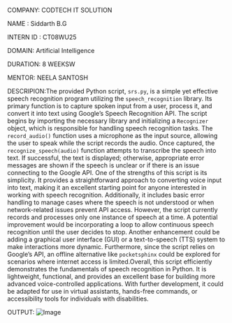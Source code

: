 COMPANY: CODTECH IT SOLUTION

NAME : Siddarth B.G

INTERN ID : CT08WU25

DOMAIN: Artificial Intelligence

DURATION: 8 WEEKSW

MENTOR: NEELA SANTOSH

DESCRIPION:The provided Python script, `srs.py`, is a simple yet effective speech recognition program utilizing the `speech_recognition` library. Its primary function is to capture spoken input from a user, process it, and convert it into text using Google’s Speech Recognition API. The script begins by importing the necessary library and initializing a `Recognizer` object, which is responsible for handling speech recognition tasks. The `record_audio()` function uses a microphone as the input source, allowing the user to speak while the script records the audio. Once captured, the `recognize_speech(audio)` function attempts to transcribe the speech into text. If successful, the text is displayed; otherwise, appropriate error messages are shown if the speech is unclear or if there is an issue connecting to the Google API. One of the strengths of this script is its simplicity. It provides a straightforward approach to converting voice input into text, making it an excellent starting point for anyone interested in working with speech recognition. Additionally, it includes basic error handling to manage cases where the speech is not understood or when network-related issues prevent API access. However, the script currently records and processes only one instance of speech at a time. A potential improvement would be incorporating a loop to allow continuous speech recognition until the user decides to stop. Another enhancement could be adding a graphical user interface (GUI) or a text-to-speech (TTS) system to make interactions more dynamic. Furthermore, since the script relies on Google’s API, an offline alternative like `pocketsphinx` could be explored for scenarios where internet access is limited.Overall, this script efficiently demonstrates the fundamentals of speech recognition in Python. It is lightweight, functional, and provides an excellent base for building more advanced voice-controlled applications. With further development, it could be adapted for use in virtual assistants, hands-free commands, or accessibility tools for individuals with disabilities.

OUTPUT:
![Image](https://github.com/user-attachments/assets/1bb69c49-1077-4880-9ee6-66894df2a382)
